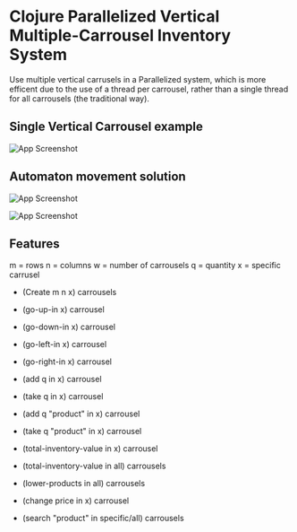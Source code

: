 
# Clojure Parallelized Vertical Multiple-Carrousel Inventory System

Use multiple vertical carrusels in a Parallelized system, which is more efficent due to the use of a thread per carrousel, rather than a single thread for all carrousels (the traditional way).

## Single Vertical Carrousel example

![App Screenshot](https://cardinalintegrated.com/wp-content/uploads/2021/03/Vertical-Carousel.jpg)


## Automaton movement solution
![App Screenshot]([https://cardinalintegrated.com/wp-content/uploads/2021/03/Vertical-Carousel.jpg](https://raw.githubusercontent.com/eleazarmeza/ClojureParallelizedCarrouselInventorySystem/main/LeftRightAutomaton.png))

![App Screenshot]([https://cardinalintegrated.com/wp-content/uploads/2021/03/Vertical-Carousel.jpg](https://raw.githubusercontent.com/eleazarmeza/ClojureParallelizedCarrouselInventorySystem/main/UpDownAutomaton.png))


## Features

m = rows
n = columns
w = number of carrousels
q = quantity
x = specific carrusel


- (Create m n x) carrousels

- (go-up-in x) carrousel
- (go-down-in x) carrousel
- (go-left-in x) carrousel
- (go-right-in x) carrousel

- (add q in x) carrousel
- (take q in x) carrousel

- (add q "product" in x) carrousel
- (take q "product" in x) carrousel

- (total-inventory-value in x) carrousel
- (total-inventory-value in all) carrousels
- (lower-products in all) carrousels

- (change price in x) carrousel

- (search "product" in specific/all) carrousels
